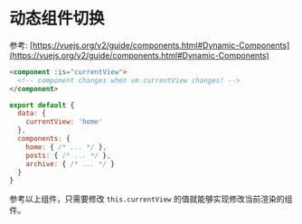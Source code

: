 
# 动态组件切换

参考: [https://vuejs.org/v2/guide/components.html#Dynamic-Components](https://vuejs.org/v2/guide/components.html#Dynamic-Components)


```html
<component :is="currentView">
  <!-- component changes when vm.currentView changes! -->
</component>
```

```javascript
export default {
  data: {
    currentView: 'home'
  },
  components: {
    home: { /* ... */ },
    posts: { /* ... */ },
    archive: { /* ... */ }
  }
}
```

参考以上组件，只需要修改 `this.currentView` 的值就能够实现修改当前渲染的组件。
